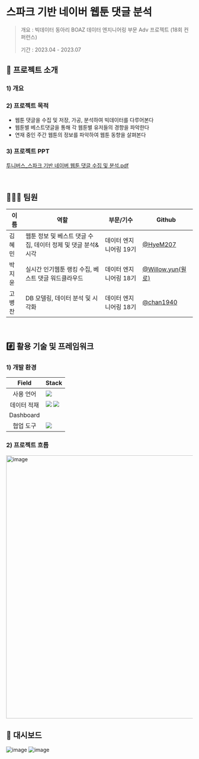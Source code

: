 #  스파크 기반 네이버 웹툰 댓글 분석
> 개요 : 빅데이터 동아리 BOAZ 데이터 엔지니어링 부문 Adv 프로젝트 (18회 컨퍼런스) 
> 
> 기간 : 2023.04 - 2023.07


## 📑 프로젝트 소개 
### 1) 개요


### 2) 프로젝트 목적
- 웹툰 댓글을 수집 및 저장, 가공, 분석하여 빅데이터를 다루어본다
- 웹툰별 베스트댓글을 통해 각 웹툰별 유저들의 경향을 파악한다
- 연재 중인 주간 웹툰의 정보를 파악하여 웹툰 동향을 살펴본다

### 3)  프로젝트 PPT
 [투니버스_스파크 기반 네이버 웹툰 댓글 수집 및 분석.pdf](https://github.com/BOAZ-Tooniverse/.github/files/12192576/_.pdf)

<br>

## 👨‍👨‍👦 팀원 

| 이름 | 역할 | 부문/기수 | Github | 
|--|---|--|--|
| 김혜민 | 웹툰 정보 및 베스트 댓글 수집, 데이터 정제 및 댓글 분석&시각 |  데이터 엔지니어링 19기 | [@HyeM207](https://github.com/HyeM207) | 
| 박지윤 |  실시간 인기웹툰 랭킹 수집, 베스트 댓글 워드클라우드 |  데이터 엔지니어링 18기 | [@Willow.yun(윌로)](https://github.com/PrimWILL) |
| 고병찬 | DB 모델링, 데이터 분석 및 시각화 |   데이터 엔지니어링 18기 | [@chan1940](https://github.com/chan1940) |


<br>


## #️⃣ 활용 기술 및 프레임워크
### 1) 개발 환경
| Field | Stack |
|:---:|:---|
| 사용 언어 | <img src="https://img.shields.io/badge/python-3776AB?style=flat&logo=python&logoColor=white"/> |
| 데이터 적재 | <img src="https://img.shields.io/badge/amazons3-569A31?style=flat&logo=amazons3&logoColor=white"/> <img src="https://img.shields.io/badge/snowflake-29B5E8?style=flat&logo=snowflake&logoColor=white"/> |
| Dashboard |  |
| 협업 도구 | <img src="https://img.shields.io/badge/github-181717?style=flat&logo=github&logoColor=white"/>|

### 2) 프로젝트 흐름
<img width="711" alt="image" src="https://github.com/BOAZ-Tooniverse/.github/assets/63229014/11a13e75-d8ef-4e11-8ac4-839f6d11548b">


## 📶 대시보드 
![image](https://github.com/BOAZ-Tooniverse/.github/assets/63229014/16288a95-12fe-41f8-b846-9f19763aa4c4)
![image](https://github.com/BOAZ-Tooniverse/.github/assets/63229014/08a6aa42-821e-408c-b791-33c445306758)
